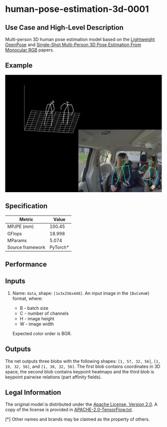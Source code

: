 # human-pose-estimation-3d-0001

## Use Case and High-Level Description

Multi-person 3D human pose estimation model based on the [Lightweight OpenPose](https://arxiv.org/abs/1811.12004) and [Single-Shot Multi-Person 3D Pose Estimation From Monocular RGB](https://arxiv.org/abs/1712.03453) papers.

## Example

![](./human-pose-estimation-3d-0001.jpg)

## Specification

| Metric                                                        | Value                   |
|---------------------------------------------------------------|-------------------------|
| MPJPE (mm)                                                    | 100.45                  |
| GFlops                                                        | 18.998                  |
| MParams                                                       | 5.074                   |
| Source framework                                              | PyTorch\*               |

## Performance

## Inputs

1. Name: `data`, shape: `[1x3x256x448]`. An input image in the `[BxCxHxW]` format,
   where:

    - B - batch size
    - C - number of channels
    - H - image height
    - W - image width

   Expected color order is BGR.

## Outputs

The net outputs three blobs with the following shapes: `[1, 57, 32, 56]`, `[1, 19, 32, 56]`, and `[1, 38, 32, 56]`. The first blob contains coordinates in 3D space, the second blob contains keypoint heatmaps and the third blob is keypoint pairwise relations (part affinity fields).

## Legal Information

The original model is distributed under the
[Apache License, Version 2.0](https://raw.githubusercontent.com/opencv/openvino_training_extensions/develop/LICENSE).
A copy of the license is provided in [APACHE-2.0-TensorFlow.txt](../../licenses/APACHE-2.0.txt).

[*] Other names and brands may be claimed as the property of others.
